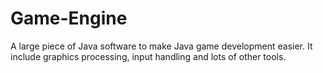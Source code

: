 # Game-Engine
A large piece of Java software to make Java game development easier. It include graphics processing, input handling and lots of other tools.
